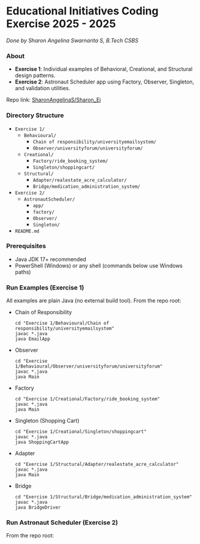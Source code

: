 # Educational Initiatives Coding Exercise 2025 - 2025
_Done by Sharon Angelina Swarnarita S, B.Tech CSBS_

### About
- **Exercise 1**: Individual examples of Behavioral, Creational, and Structural design patterns.
- **Exercise 2**: Astronaut Scheduler app using Factory, Observer, Singleton, and validation utilities.

Repo link: [SharonAngelinaS/Sharon_Ei](https://github.com/SharonAngelinaS/Sharon_Ei)

### Directory Structure
- `Exercise 1/`
  - `Behavioural/`
    - `Chain of responsibility/universityemailsystem/`
    - `Observer/universityforum/universityforum/`
  - `Creational/`
    - `Factory/ride_booking_system/`
    - `Singleton/shoppingcart/`
  - `Structural/`
    - `Adapter/realestate_acre_calculator/`
    - `Bridge/medication_administration_system/`
- `Exercise 2/`
  - `AstronautScheduler/`
    - `app/`
    - `factory/`
    - `Observer/`
    - `Singleton/`
- `README.md`

### Prerequisites
- Java JDK 17+ recommended
- PowerShell (Windows) or any shell (commands below use Windows paths)

### Run Examples (Exercise 1)
All examples are plain Java (no external build tool). From the repo root:

- Chain of Responsibility
  ```
  cd "Exercise 1/Behavioural/Chain of responsibility/universityemailsystem"
  javac *.java
  java EmailApp
  ```

- Observer
  ```
  cd "Exercise 1/Behavioural/Observer/universityforum/universityforum"
  javac *.java
  java Main
  ```

- Factory
  ```
  cd "Exercise 1/Creational/Factory/ride_booking_system"
  javac *.java
  java Main
  ```

- Singleton (Shopping Cart)
  ```
  cd "Exercise 1/Creational/Singleton/shoppingcart"
  javac *.java
  java ShoppingCartApp
  ```

- Adapter
  ```
  cd "Exercise 1/Structural/Adapter/realestate_acre_calculator"
  javac *.java
  java Main
  ```

- Bridge
  ```
  cd "Exercise 1/Structural/Bridge/medication_administration_system"
  javac *.java
  java BridgeDriver
  ```

### Run Astronaut Scheduler (Exercise 2)
From the repo root:
